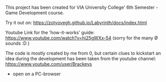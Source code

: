 This project has been created for VIA University College' 6th Semester - Game Development course.

Try it out on: https://zotyovegh.github.io/Labyrinth/docs/index.html

Youtube Link for the 'how-it-works' guide: https://www.youtube.com/watch?v=hj25gWXx-54 (sorry for the many Ø sounds :D )

The code is mostly created by me from 0, but certain clues to kickstart an idea during the development has been taken from the youtube channel: https://www.youtube.com/user/Brackeys

* open on a PC-browser
